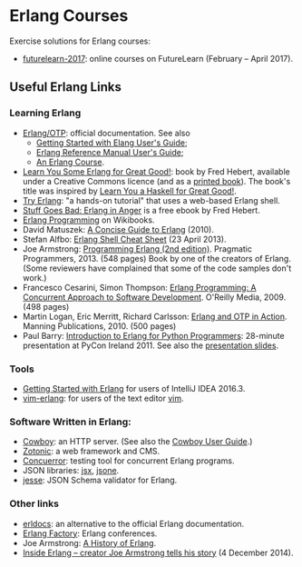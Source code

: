 # Erlang Courses

Exercise solutions for Erlang courses:

* [futurelearn-2017](futurelearn-2017): online courses on FutureLearn (February – April 2017).

## Useful Erlang Links

### Learning Erlang

* [Erlang/OTP](http://erlang.org/doc/index.html): official documentation. See also
  * [Getting Started with Elang User's Guide](http://erlang.org/doc/getting_started/users_guide.html);
  * [Erlang Reference Manual User's Guide](http://erlang.org/doc/reference_manual/users_guide.html);
  * [An Erlang Course](http://www.erlang.org/course).
* [Learn You Some Erlang for Great Good!](http://learnyousomeerlang.com/content): book by Fred Hebert,
  available under a Creative Commons licence (and as a [printed book](https://www.nostarch.com/erlang)).
  The book's title was inspired by [Learn You a Haskell for Great Good!](http://learnyouahaskell.com/).
* [Try Erlang](http://www.tryerlang.org/): "a hands-on tutorial" that uses a web-based Erlang shell.
* [Stuff Goes Bad: Erlang in Anger](http://www.erlang-in-anger.com/) is a free ebook by Fred Hebert.
* [Erlang Programming](https://en.wikibooks.org/wiki/Erlang_Programming) on Wikibooks.
* David Matuszek: [A Concise Guide to Erlang](http://www.cis.upenn.edu/~matuszek/General/ConciseGuides/concise-erlang.html) (2010).
* Stefan Alfbo: [Erlang Shell Cheat Sheet](http://stefanalfbo.github.io/blog/2013/04/23/erlang-shell-cheat-sheet/) (23 April 2013).
* Joe Armstrong: [Programming Erlang (2nd edition)](https://pragprog.com/book/jaerlang2/programming-erlang). 
  Pragmatic Programmers, 2013. (548 pages) 
  Book by one of the creators of Erlang. (Some reviewers have complained that some of the code samples don't work.)
* Francesco Cesarini, Simon Thompson: [Erlang Programming: A Concurrent Approach to Software Development](http://shop.oreilly.com/product/9780596518189.do). O'Reilly Media, 2009. (498 pages)
* Martin Logan, Eric Merritt, Richard Carlsson: [Erlang and OTP in Action](https://www.manning.com/books/erlang-and-otp-in-action). Manning Publications, 2010. (500 pages) 
* Paul Barry: [Introduction to Erlang for Python Programmers](https://vimeo.com/32045208): 28-minute presentation at PyCon Ireland 2011. 
  See also the [presentation slides](http://paulbarry.itcarlow.ie/ErlangWebcast.pdf).

### Tools

* [Getting Started with Erlang](https://www.jetbrains.com/help/idea/2016.3/getting-started-with-erlang.html) for users of IntelliJ IDEA 2016.3.
* [vim-erlang](https://github.com/vim-erlang): for users of the text editor [vim](http://www.vim.org/).

### Software Written in Erlang:

* [Cowboy](https://github.com/ninenines/cowboy): an HTTP server. (See also the [Cowboy User Guide](https://ninenines.eu/docs/en/cowboy/2.0/guide/).)
* [Zotonic](https://github.com/zotonic/zotonic): a web framework and CMS.
* [Concuerror](https://github.com/parapluu/Concuerror): testing tool for concurrent Erlang programs.
* JSON libraries: [jsx](https://github.com/talentdeficit/jsx), [jsone](https://github.com/sile/jsone).
* [jesse](https://github.com/for-GET/jesse): JSON Schema validator for Erlang.

### Other links

* [erldocs](http://erldocs.com/): an alternative to the official Erlang documentation.
* [Erlang Factory](http://www.erlang-factory.com/): Erlang conferences.
* Joe Armstrong: [A History of Erlang](http://webcem01.cem.itesm.mx:8005/erlang/cd/downloads/hopl_erlang.pdf).
* [Inside Erlang – creator Joe Armstrong tells his story](https://www.ericsson.com/news/141204-inside-erlang-creator-joe-armstrong-tells-his-story_244099435_c) (4 December 2014).

